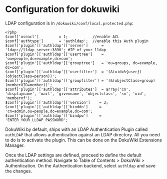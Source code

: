 # Configuration for dokuwiki

LDAP configuration is in ```/dokuwiki/conf/local.protected.php```:

```
<?php
$conf['useacl']         = 1;           //enable ACL
$conf['authtype']       = 'authldap';  //enable this Auth plugin
$conf['plugin']['authldap']['server']      = 'ldap://lldap_server:3890'; #IP of your lldap
$conf['plugin']['authldap']['usertree']    = 'ou=people,dc=example,dc=com';
$conf['plugin']['authldap']['grouptree']   = 'ou=groups, dc=example, dc=com';
$conf['plugin']['authldap']['userfilter']  = '(&(uid=%{user})(objectClass=person))';
$conf['plugin']['authldap']['groupfilter'] = '(&(objectClass=group)(memberUID=member))';
$conf['plugin']['authldap']['attributes']  = array('cn', 'displayname', 'mail', 'givenname', 'objectclass', 'sn', 'uid', 'memberof');
$conf['plugin']['authldap']['version']    = 3;
$conf['plugin']['authldap']['binddn']     = 'cn=admin,ou=people,dc=example,dc=com';
$conf['plugin']['authldap']['bindpw']     = 'ENTER_YOUR_LLDAP_PASSWORD';
```

DokuWiki by default, ships with an LDAP Authentication Plugin called ```authLDAP``` that allows authentication against an LDAP directory.
All you need to do is to activate the plugin. This can be done on the DokuWiki Extensions Manager.

Once the LDAP settings are defined, proceed to define the default authentication method.
Navigate to Table of Contents > DokuWiki > Authentication.
On the Authentication backend, select ```authldap``` and save the changes.
